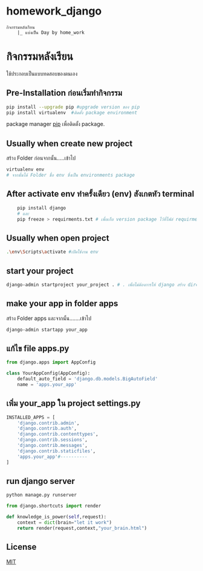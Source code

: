 # homework_django
    กิจกรรมหลังเรียน
        |_ แบ่งเป็น Day by home_work
        
# กิจกรรมหลังเรียน
ใช้ประกอบเป็นแบบทดสอบของตนเอง


## Pre-Installation ก่อนเริ่มทำกิจกรรม
```bash
pip install --upgrade pip #upgrade version ของ pip
pip install virtualenv  #ติดตั้ง package environment
```
package manager [pip](https://pip.pypa.io/en/stable/) เพื่อติดตั้ง package.
## Usually when create new project 
สร้าง Folder ก่อนจากนั้น.....เข้าไป
```bash
virtualenv env
# จากนั้นได้ Folder ชื่อ env ซึ่งเป็น environments package

```
## After activate env ทำครั้งเดียว (env) สังเกตหัว terminal
```bash
    pip install django
    # และ
    pip freeze > requirments.txt # เพื่อเก็บ version package ไว้ที่ไฟล์ requirments.txt
```

## Usually when open project
```bash
.\env\Scripts\activate #เปิดใช้งาน env

```
## start your project
```bash
django-admin startproject your_project . # . เพื่อไม่ต้องการให้ django สร้าง directory ซ้ำตามชื่อ project
```
## make your app in folder apps
สร้าง Folder apps และจากนั้น.......เข้าไป
```bash
django-admin startapp your_app
```
## แก้ไข file apps.py

```python
from django.apps import AppConfig

class YourAppConfig(AppConfig):
    default_auto_field = 'django.db.models.BigAutoField'
    name = 'apps.your_app'


```

## เพิ่ม your_app ใน project settings.py

```python
INSTALLED_APPS = [
    'django.contrib.admin',
    'django.contrib.auth',
    'django.contrib.contenttypes',
    'django.contrib.sessions',
    'django.contrib.messages',
    'django.contrib.staticfiles',
    'apps.your_app'#----------
]
```
## run django server
```bash
python manage.py runserver
```

```python
from django.shortcuts import render

def knowledge_is_power(self,request):
    context = dict(brain="let it work")
    return render(request,context,"your_brain.html")

```

## License
[MIT](https://choosealicense.com/licenses/mit/)